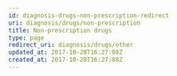 ```yaml
---
id: diagnosis-drugs-non-prescription-redirect
uri: diagnosis/drugs/non-prescription
title: Non-prescription drugs
type: page
redirect_uri: diagnosis/drugs/other
updated_at: 2017-10-28T16:27:08Z
created_at: 2017-10-28T16:27:08Z
---
```


